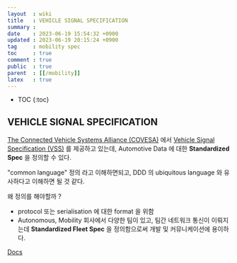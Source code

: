 ```yaml
---
layout  : wiki
title   : VEHICLE SIGNAL SPECIFICATION
summary : 
date    : 2023-06-19 15:54:32 +0900
updated : 2023-06-19 20:15:24 +0900
tag     : mobility spec
toc     : true
comment : true
public  : true
parent  : [[/mobility]]
latex   : true
---
```

* TOC
{:toc}

## VEHICLE SIGNAL SPECIFICATION

[The Connected Vehicle Systems Alliance (COVESA)](https://covesa.global/) 에서 [Vehicle Signal Specification (VSS)](https://github.com/COVESA/vehicle_signal_specification) 를 제공하고 있는데, Automotive Data 에 대한 __Standardized Spec__ 을 정의할 수 있다.

"common language" 정의 라고 이해하면되고, DDD 의 ubiquitous language 와 유사하다고 이해하면 될 것 같다.

왜 정의를 해야할까 ?

- protocol 또는 serialisation 에 대한 format 을 위함
- Autonomous, Mobility 회사에서 다양한 팀이 있고, 팀간 네트워크 통신이 이뤄지는데 __Standardized Fleet Spec__ 을 정의함으로써 개발 및 커뮤니케이션에 용이하다.

[Docs](https://covesa.github.io/vehicle_signal_specification/) 